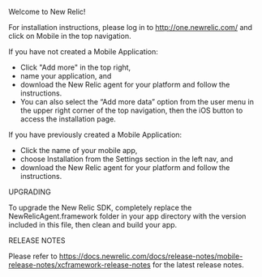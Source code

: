 Welcome to New Relic!

For installation instructions, please log in to http://one.newrelic.com/ and click on Mobile in the top navigation.

If you have not created a Mobile Application:

* Click "Add more" in the top right,
* name your application, and
* download the New Relic agent for your platform and follow the instructions.
* You can also select the “Add more data” option from the user menu in the upper right corner of the top navigation, then the iOS button to access the installation page.

If you have previously created a Mobile Application:

* Click the name of your mobile app,
* choose Installation from the Settings section in the left nav, and
* download the New Relic agent for your platform and follow the instructions.

UPGRADING

To upgrade the New Relic SDK, completely replace the NewRelicAgent.framework folder in your app directory with the version included in this file, then clean and build your app.

RELEASE NOTES

Please refer to https://docs.newrelic.com/docs/release-notes/mobile-release-notes/xcframework-release-notes for the latest release notes.

